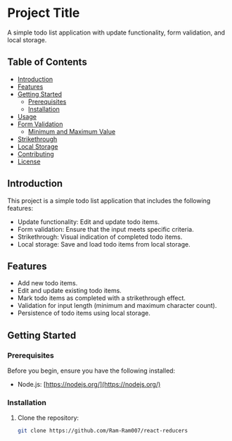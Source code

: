 # Project Title

A simple todo list application with update functionality, form validation, and local storage.

## Table of Contents

- [Introduction](#introduction)
- [Features](#features)
- [Getting Started](#getting-started)
  - [Prerequisites](#prerequisites)
  - [Installation](#installation)
- [Usage](#usage)
- [Form Validation](#form-validation)
  - [Minimum and Maximum Value](#minimum-and-maximum-value)
- [Strikethrough](#strikethrough)
- [Local Storage](#local-storage)
- [Contributing](#contributing)
- [License](#license)

## Introduction

This project is a simple todo list application that includes the following features:

- Update functionality: Edit and update todo items.
- Form validation: Ensure that the input meets specific criteria.
- Strikethrough: Visual indication of completed todo items.
- Local storage: Save and load todo items from local storage.

## Features

- Add new todo items.
- Edit and update existing todo items.
- Mark todo items as completed with a strikethrough effect.
- Validation for input length (minimum and maximum character count).
- Persistence of todo items using local storage.

## Getting Started

### Prerequisites

Before you begin, ensure you have the following installed:

- Node.js: [https://nodejs.org/](https://nodejs.org/)

### Installation

1. Clone the repository:

   ```bash
   git clone https://github.com/Ram-Ram007/react-reducers
   ```
